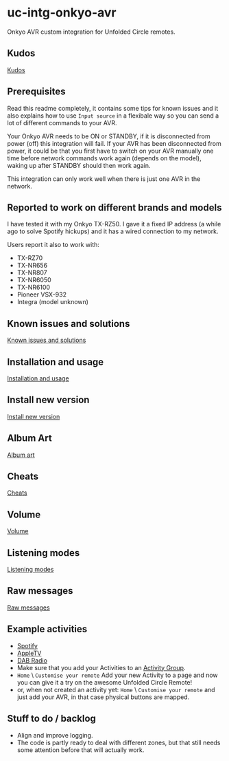 # uc-intg-onkyo-avr

Onkyo AVR custom integration for Unfolded Circle remotes.

## Kudos
[Kudos](./docs/kudos.md)

## Prerequisites

Read this readme completely, it contains some tips for known issues and it also explains how to use `Input source` in a flexibale way so you can send a lot of different commands to your AVR.

Your Onkyo AVR needs to be ON or STANDBY, if it is disconnected from power (off) this integration will fail. If your AVR has been disconnected from power, it could be that you first have to switch on your AVR manually one time before network commands work again (depends on the model), waking up after STANDBY should then work again.

This integration can only work well when there is just one AVR in the network.

## Reported to work on different brands and models

I have tested it with my Onkyo TX-RZ50. I gave it a fixed IP address (a while ago to solve Spotify hickups) and it has a wired connection to my network.

Users report it also to work with:

- TX-RZ70
- TX-NR656
- TX-NR807
- TX-NR6050
- TX-NR6100
- Pioneer VSX-932
- Integra (model unknown)

## Known issues and solutions
[Known issues and solutions](./docs/known-issues.md)

## Installation and usage
[Installation and usage](./docs/installation.md)

## Install new version
[Install new version](./docs/new-version.md)

## Album Art
[Album art](./docs/album-art.md)

## Cheats
[Cheats](./docs/cheats.md)

## Volume
[Volume](./docs/volume.md)

## Listening modes
[Listening modes](./docs/listening-modes.md)

## Raw messages
[Raw messages](./docs/raw.md)

## Example activities
- [Spotify](./docs/spotify.md)
- [AppleTV](./docs/atv.md)
- [DAB Radio](./docs/dab.md)
- Make sure that you add your Activities to an [Activity Group](./docs/activitygroup.md).
- `Home` \ `Customise your remote` Add your new Activity to a page and now you can give it a try on the awesome Unfolded Circle Remote!
- or, when not created an activity yet: `Home` \ `Customise your remote` and just add your AVR, in that case physical buttons are mapped.

## Stuff to do / backlog

- Align and improve logging.
- The code is partly ready to deal with different zones, but that still needs some attention before that will actually work.
